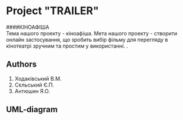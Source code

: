 Project "TRAILER"
=====================
####КІНОАФІША     
Тема нашого проекту - кіноафіша. Мета нашого проекту - створити онлайн застосування, що зробить вибір фільму для 
перегляду в кінотеатрі зручним та простим у використанні. . 


Authors
---------------------
1. Ходаківський В.М.
2. Сєльський Є.П.
3. Антюшин Я.О.

UML-diagram
---------------------
